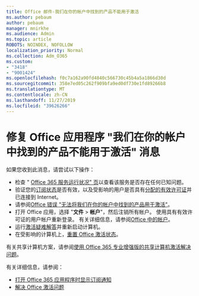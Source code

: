 ```yaml
---
title: Office 邮件-我们在你的帐户中找到的产品不能用于激活
ms.author: pebaum
author: pebaum
manager: mnirkhe
ms.audience: Admin
ms.topic: article
ROBOTS: NOINDEX, NOFOLLOW
localization_priority: Normal
ms.collection: Adm_O365
ms.custom:
- "3418"
- "9001424"
ms.openlocfilehash: f0c7a162a90fd4840c566730c45b4a5a1866d30d
ms.sourcegitcommit: 358e7ed05c262f909bfa9ed0df730e1fd89266b8
ms.translationtype: MT
ms.contentlocale: zh-CN
ms.lasthandoff: 11/27/2019
ms.locfileid: "39626266"
---
```

# <a name="fixing-the-office-apps-the-products-we-found-in-your-account-cant-be-used-to-activate-message"></a>修复 Office 应用程序 "我们在你的帐户中找到的产品不能用于激活" 消息

如果您收到此消息，请尝试以下操作：

- 检查 " [Office 365 服务运行状况" 页](https://docs.microsoft.com/office365/enterprise/view-service-health)以查看该服务是否存在任何已知问题。
- 验证您的[订阅状态](https://support.office.com/article/0d23d3c0-c19c-4b2f-9845-5344fedc4380#bkmk_checksubscription)是否有效，以及受影响的用户是否具有[分配的有效许可证](https://support.office.com/article/997596B5-4173-4627-B915-36ABAC6786DC)并已连接到 Internet。 
- 请参阅[Office 错误 "无法将我们在你的帐户中找到的产品用于激活"](https://support.office.com/article/c9f9a0b3-5aae-4131-8077-21e6a59f141e)。
- 打开 Office 应用，选择 "**文件** > **帐户**"，然后注销所有帐户。 使用具有有效许可证的用户帐户重新登录。 有关详细信息，请参阅[Office 中的帐户](https://support.office.com/article/628ea040-f265-49de-b986-be09c3ebf8a9)。
- 运行[激活疑难解答](https://aka.ms/SARA-OfficeActivation-Alchemy)并重新启动计算机。
- 在受影响的计算机上，[重置 Office 激活状态](https://docs.microsoft.com/office365/troubleshoot/activation/reset-office-365-proplus-activation-state)。

有关共享计算机方案，请参阅[使用 Office 365 专业增强版的共享计算机激活解决问题](https://docs.microsoft.com/deployoffice/troubleshoot-issues-with-shared-computer-activation-for-office-365-proplus)。

有关详细信息，请参阅： 
- [打开 Office 365 应用程序时显示订阅通知](https://support.office.com/article/4cabe32c-f594-4c0e-9191-3d3ade10cceb)
- [解决 Office 激活问题](https://support.office.com/article/0d23d3c0-c19c-4b2f-9845-5344fedc4380)